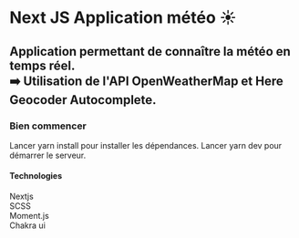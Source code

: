 # Next JS Application météo ☀
## Application permettant de connaître la météo en temps réel.<br>➡️ Utilisation de l'API OpenWeatherMap et Here Geocoder Autocomplete.

### Bien commencer
Lancer yarn install pour installer les dépendances.
Lancer yarn dev pour démarrer le serveur.

#### Technologies
Nextjs<br>
SCSS<br>
Moment.js<br>
Chakra ui
